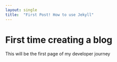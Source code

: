 ```yaml
---
layout: single
title:  "First Post! How to use Jekyll"
---
```


# First time creating a blog
This will be the first page of my developer journey
